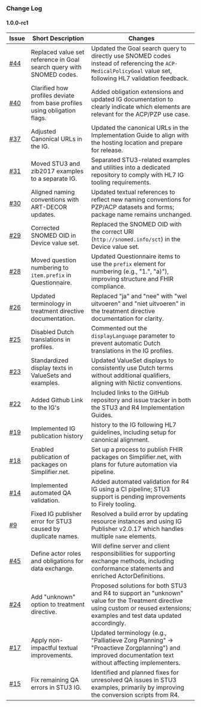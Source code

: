 
### Change Log

#### 1.0.0-rc1

| Issue | Short Description | Changes |
|-------|-------------------|---------|
| [#44](https://github.com/IKNL/PZP-FHIR-R4/issues/44) | Replaced value set reference in Goal search query with SNOMED codes. | Updated the Goal search query to directly use SNOMED codes instead of referencing the `ACP-MedicalPolicyGoal` value set, following HL7 validation feedback. |
| [#40](https://github.com/IKNL/PZP-FHIR-R4/issues/40) | Clarified how profiles deviate from base profiles using obligation flags. | Added obligation extensions and updated IG documentation to clearly indicate which elements are relevant for the ACP/PZP use case. |
| [#37](https://github.com/IKNL/PZP-FHIR-R4/issues/37) | Adjusted Canonical URLs in the IG. | Updated the canonical URLs in the Implementation Guide to align with the hosting location and prepare for release. |
| [#31](https://github.com/IKNL/PZP-FHIR-R4/issues/31) | Moved STU3 and zib2017 examples to a separate IG. | Separated STU3-related examples and utilities into a dedicated repository to comply with HL7 IG tooling requirements. |
| [#30](https://github.com/IKNL/PZP-FHIR-R4/issues/30) | Aligned naming conventions with ART-DECOR updates. | Updated textual references to reflect new naming conventions for PZP/ACP datasets and forms; package name remains unchanged. |
| [#29](https://github.com/IKNL/PZP-FHIR-R4/issues/29) | Corrected SNOMED OID in Device value set. | Replaced the SNOMED OID with the correct URI (`http://snomed.info/sct`) in the Device value set. |
| [#28](https://github.com/IKNL/PZP-FHIR-R4/issues/28) | Moved question numbering to `item.prefix` in Questionnaire. | Updated Questionnaire items to use the `prefix` element for numbering (e.g., "1.", "a)"), improving structure and FHIR compliance. |
| [#26](https://github.com/IKNL/PZP-FHIR-R4/issues/26) | Updated terminology in treatment directive documentation. | Replaced "ja" and "nee" with "wel uitvoeren" and "niet uitvoeren" in the treatment directive documentation for clarity. |
| [#25](https://github.com/IKNL/PZP-FHIR-R4/issues/25) | Disabled Dutch translations in profiles. | Commented out the `displayLanguage` parameter to prevent automatic Dutch translations in the IG profiles. |
| [#23](https://github.com/IKNL/PZP-FHIR-R4/issues/23) | Standardized display texts in ValueSets and examples. | Updated ValueSet displays to consistently use Dutch terms without additional qualifiers, aligning with Nictiz conventions. |
| [#22](https://github.com/IKNL/PZP-FHIR-R4/issues/22) | Added Github Link to the IG's | Included links to the GitHub repository and issue tracker in both the STU3 and R4 Implementation Guides. |
| [#19](https://github.com/IKNL/PZP-FHIR-R4/issues/19) | Implemented IG publication history | history to the IG following HL7 guidelines, including setup for canonical alignment. |
| [#18](https://github.com/IKNL/PZP-FHIR-R4/issues/18) | Enabled publication of packages on Simplifier.net. | Set up a process to publish FHIR packages on Simplifier.net, with plans for future automation via pipeline. |
| [#14](https://github.com/IKNL/PZP-FHIR-R4/issues/14) | Implemented automated QA validation. | Added automated validation for R4 IG using a CI pipeline; STU3 support is pending improvements to Firely tooling. |
| [#9](https://github.com/IKNL/PZP-FHIR-R4/issues/9) | Fixed IG publisher error for STU3 caused by duplicate names. | Resolved a build error by updating resource instances and using IG Publisher v2.0.17 which handles multiple `name` elements. |
| [#45](https://github.com/IKNL/PZP-FHIR-R4/issues/45) | Define actor roles and obligations for data exchange. | Will define server and client responsibilities for supporting exchange methods, including conformance statements and enriched ActorDefinitions. |
| [#24](https://github.com/IKNL/PZP-FHIR-R4/issues/24) | Add "unknown" option to treatment directive. | Proposed solutions for both STU3 and R4 to support an "unknown" value for the Treatment directive using custom or reused extensions; examples and test data updated accordingly. |
| [#17](https://github.com/IKNL/PZP-FHIR-R4/issues/17) | Apply non-impactful textual improvements. | Updated terminology (e.g., "Palliatieve Zorg Planning" → "Proactieve Zorgplanning") and improved documentation text without affecting implementers. |
| [#15](https://github.com/IKNL/PZP-FHIR-R4/issues/15) | Fix remaining QA errors in STU3 IG. | Identified and planned fixes for unresolved QA issues in STU3 examples, primarily by improving the conversion scripts from R4. |

